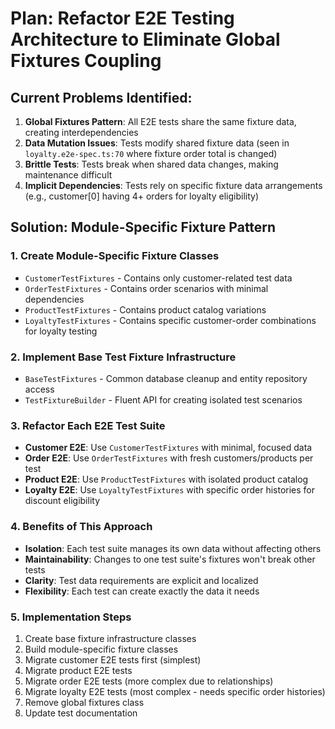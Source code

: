 # Plan: Refactor E2E Testing Architecture to Eliminate Global Fixtures Coupling

## Current Problems Identified:

1. **Global Fixtures Pattern**: All E2E tests share the same fixture data, creating interdependencies
2. **Data Mutation Issues**: Tests modify shared fixture data (seen in `loyalty.e2e-spec.ts:70` where fixture order total is changed)
3. **Brittle Tests**: Tests break when shared data changes, making maintenance difficult
4. **Implicit Dependencies**: Tests rely on specific fixture data arrangements (e.g., customer[0] having 4+ orders for loyalty eligibility)

## Solution: Module-Specific Fixture Pattern

### 1. Create Module-Specific Fixture Classes

- `CustomerTestFixtures` - Contains only customer-related test data
- `OrderTestFixtures` - Contains order scenarios with minimal dependencies
- `ProductTestFixtures` - Contains product catalog variations
- `LoyaltyTestFixtures` - Contains specific customer-order combinations for loyalty testing

### 2. Implement Base Test Fixture Infrastructure

- `BaseTestFixtures` - Common database cleanup and entity repository access
- `TestFixtureBuilder` - Fluent API for creating isolated test scenarios

### 3. Refactor Each E2E Test Suite

- **Customer E2E**: Use `CustomerTestFixtures` with minimal, focused data
- **Order E2E**: Use `OrderTestFixtures` with fresh customers/products per test
- **Product E2E**: Use `ProductTestFixtures` with isolated product catalog
- **Loyalty E2E**: Use `LoyaltyTestFixtures` with specific order histories for discount eligibility

### 4. Benefits of This Approach

- **Isolation**: Each test suite manages its own data without affecting others
- **Maintainability**: Changes to one test suite's fixtures won't break other tests
- **Clarity**: Test data requirements are explicit and localized
- **Flexibility**: Each test can create exactly the data it needs

### 5. Implementation Steps

1. Create base fixture infrastructure classes
2. Build module-specific fixture classes
3. Migrate customer E2E tests first (simplest)
4. Migrate product E2E tests
5. Migrate order E2E tests (more complex due to relationships)
6. Migrate loyalty E2E tests (most complex - needs specific order histories)
7. Remove global fixtures class
8. Update test documentation
